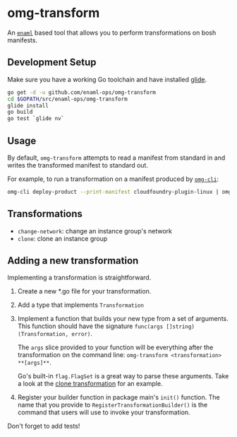omg-transform
=============

An [`enaml`](https://github.com/enaml-ops/enaml) based tool 
that allows you to perform transformations on bosh manifests.

## Development Setup

Make sure you have a working Go toolchain and have installed [glide](http://glide.sh/).

```sh
go get -d -u github.com/enaml-ops/omg-transform
cd $GOPATH/src/enaml-ops/omg-transform
glide install
go build
go test `glide nv`
```

## Usage

By default, `omg-transform` attempts to read a manifest from standard in 
and writes the transformed manifest to standard out.

For example, to run a transformation on a manifest produced by 
[`omg-cli`](https://github.com/enaml-ops/omg-cli):

```sh
omg-cli deploy-product --print-manifest cloudfoundry-plugin-linux | omg-transform <TRANSFORM> [flags...]
```

## Transformations

 - `change-network`: change an instance group's network
 - `clone`: clone an instance group

## Adding a new transformation

Implementing a transformation is straightforward.

 1. Create a new *.go file for your transformation.
 2. Add a type that implements `Transformation`
 3. Implement a function that builds your new type from a set of arguments.
    This function should have the signature `func(args []string) (Transformation, error)`.

    The `args` slice provided to your function will be everything after the transformation
    on the command line: `omg-transform <transformation> **[args]**`.

    Go's built-in `flag.FlagSet` is a great way to parse these arguments.
    Take a look at the [clone transformation](clone_instance_group.go)
    for an example.
 4. Register your builder function in package main's `init()` function.
    The name that you provide to `RegisterTransformationBuilder()` is the 
    command that users will use to invoke your transformation.

 Don't forget to add tests!